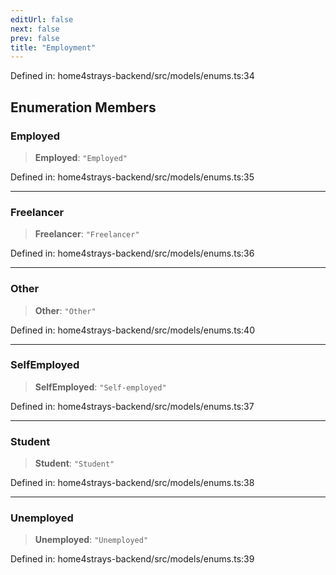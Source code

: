 ```yaml
---
editUrl: false
next: false
prev: false
title: "Employment"
---
```


Defined in: home4strays-backend/src/models/enums.ts:34

## Enumeration Members

### Employed

> **Employed**: `"Employed"`

Defined in: home4strays-backend/src/models/enums.ts:35

***

### Freelancer

> **Freelancer**: `"Freelancer"`

Defined in: home4strays-backend/src/models/enums.ts:36

***

### Other

> **Other**: `"Other"`

Defined in: home4strays-backend/src/models/enums.ts:40

***

### SelfEmployed

> **SelfEmployed**: `"Self-employed"`

Defined in: home4strays-backend/src/models/enums.ts:37

***

### Student

> **Student**: `"Student"`

Defined in: home4strays-backend/src/models/enums.ts:38

***

### Unemployed

> **Unemployed**: `"Unemployed"`

Defined in: home4strays-backend/src/models/enums.ts:39
